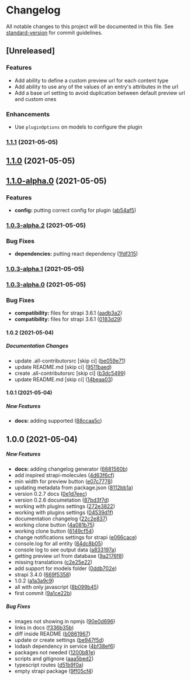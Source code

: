 # Changelog

All notable changes to this project will be documented in this file. See [standard-version](https://github.com/conventional-changelog/standard-version) for commit guidelines.

## [Unreleased]

### Features
- Add ability to define a custom preview url for each content type
- Add ability to use any of the values of an entry's attributes in the url
- Add a base url setting to avoid duplication between default preview url and custom ones

### Enhancements
- Use `pluginOptions` on models to configure the plugin

### [1.1.1](https://github.com/danestves/strapi-plugin-preview-content/compare/v1.1.0...v1.1.1) (2021-05-05)

## [1.1.0](https://github.com/danestves/strapi-plugin-preview-content/compare/v1.1.0-alpha.0...v1.1.0) (2021-05-05)

## [1.1.0-alpha.0](https://github.com/danestves/strapi-plugin-preview-content/compare/v1.0.3-alpha.2...v1.1.0-alpha.0) (2021-05-05)

### Features

- **config:** putting correct config for plugin ([ab54af5](https://github.com/danestves/strapi-plugin-preview-content/commitsab54af587f13340c64d8befcb1c0a0584365af1b))

### [1.0.3-alpha.2](https://github.com/danestves/strapi-plugin-preview-content/compare/v1.0.3-alpha.1...v1.0.3-alpha.2) (2021-05-05)

### Bug Fixes

- **dependencies:** putting react dependency ([1fdf315](https://github.com/danestves/strapi-plugin-preview-content/commits1fdf31566ca87c5fb0555bb0782907fbfb819647))

### [1.0.3-alpha.1](https://github.com/danestves/strapi-plugin-preview-content/compare/v1.0.3-alpha.0...v1.0.3-alpha.1) (2021-05-05)

### [1.0.3-alpha.0](https://github.com/danestves/strapi-plugin-preview-content/compare/v1.0.2...v1.0.3-alpha.0) (2021-05-05)

### Bug Fixes

- **compatibility:** files for strapi 3.6.1 ([aadb3a2](https://github.com/danestves/strapi-plugin-preview-content/commitsaadb3a2004c01a07bf5c74d6a0bb6c1a8bb24be5))
- **compatibility:** files for strapi 3.6.1 ([0183d29](https://github.com/danestves/strapi-plugin-preview-content/commits0183d298f7051f1cca96a512a19df6f5e8a747eb))

#### 1.0.2 (2021-05-04)

##### Documentation Changes

- update .all-contributorsrc [skip ci] ([be059e71](https://github.com/danestves/strapi-plugin-preview-content/commit/be059e71d2c131c17d775f3ee7cde3cbc9eaf8c5))
- update README.md [skip ci] ([9511baed](https://github.com/danestves/strapi-plugin-preview-content/commit/9511baed6ec5ac269a1a02ecdc39608fcf3a69c7))
- create .all-contributorsrc [skip ci] ([b3dc5499](https://github.com/danestves/strapi-plugin-preview-content/commit/b3dc54998e2dffb61245fcdaf8aee2f67bcf8bda))
- update README.md [skip ci] ([14beaa03](https://github.com/danestves/strapi-plugin-preview-content/commit/14beaa034ff848c1d7f74acd3da69d1fb804603e))

#### 1.0.1 (2021-05-04)

##### New Features

- **docs:** adding supported ([88ccaa5c](https://github.com/danestves/strapi-plugin-preview-content/commit/88ccaa5c35d4635d739445b765e6569ffefe812c))

## 1.0.0 (2021-05-04)

##### New Features

- **docs:** adding changelog generator ([6681560b](https://github.com/danestves/strapi-plugin-preview-content/commit/6681560ba582f211f055581c37662c13492f0f24))
- add inspired strapi-molecules ([4d63f6cf](https://github.com/danestves/strapi-plugin-preview-content/commit/4d63f6cff197edd69a7864869db97bf5db595786))
- min width for preview button ([e07c7778](https://github.com/danestves/strapi-plugin-preview-content/commit/e07c77781fbbf348a0663e86f81d87b042262841))
- updating metadata from package.json ([8112bb1a](https://github.com/danestves/strapi-plugin-preview-content/commit/8112bb1ae2cf1dc69f5ef5c059732f931298718e))
- version 0.2.7 docs ([0e1d7eec](https://github.com/danestves/strapi-plugin-preview-content/commit/0e1d7eecb0becc76ace6cd04256e1b73fdd57ec7))
- version 0.2.6 documetation ([87bd3f7d](https://github.com/danestves/strapi-plugin-preview-content/commit/87bd3f7da5982c50745977a5e9d85ded479f4bb0))
- working with plugins settings ([272e3822](https://github.com/danestves/strapi-plugin-preview-content/commit/272e3822f100d294afc8c71845e33666b64438d5))
- working with plugins settings ([04539d1f](https://github.com/danestves/strapi-plugin-preview-content/commit/04539d1fda9b13e8840be102927c9acd17e1016f))
- documentation changelog ([22c2e837](https://github.com/danestves/strapi-plugin-preview-content/commit/22c2e837cceaa2bba578e22b5d54890efef13193))
- working clone button ([4a081b75](https://github.com/danestves/strapi-plugin-preview-content/commit/4a081b755efbdb70d167fcf0e7292003c62c61c0))
- working clone button ([6149cf54](https://github.com/danestves/strapi-plugin-preview-content/commit/6149cf54f43300b268a079f2518aff003c5ca8a5))
- change notifications settings for strapi ([e066cace](https://github.com/danestves/strapi-plugin-preview-content/commit/e066cace928975850d97178676ee1fb9d29f7088))
- console.log for all entity ([84dc8b05](https://github.com/danestves/strapi-plugin-preview-content/commit/84dc8b05d2c42bf79e49b70573ca71263ae0fdeb))
- console log to see output data ([a833197a](https://github.com/danestves/strapi-plugin-preview-content/commit/a833197ae4bc31fa11dfd0e5dc838dc031a54f4a))
- getting preview url from database ([9a2176f8](https://github.com/danestves/strapi-plugin-preview-content/commit/9a2176f8ec01384578d42818aff8f121834ad1f3))
- missing translations ([c2e25e22](https://github.com/danestves/strapi-plugin-preview-content/commit/c2e25e22c6692a17cc6fd2a595313e29286005ff))
- add support for models folder ([0ddb702e](https://github.com/danestves/strapi-plugin-preview-content/commit/0ddb702ef399a226f31e98e129c9bb760f49ef8b))
- strapi 3.4.0 ([669f5358](https://github.com/danestves/strapi-plugin-preview-content/commit/669f5358fc0fa78e3a3494d98481c89d4de92dd6))
- 1.0.2 ([a1a3a9c9](https://github.com/danestves/strapi-plugin-preview-content/commit/a1a3a9c9f6deddbd934c2f192832c884e0317c31))
- all with only javascript ([8b099b45](https://github.com/danestves/strapi-plugin-preview-content/commit/8b099b45a2754437a6f9bcd1c0ccb7ec45afafb1))
- first commit ([9a1ce22b](https://github.com/danestves/strapi-plugin-preview-content/commit/9a1ce22ba26a8ae2526cf2c64b8fb1f8f6e2cc2d))

##### Bug Fixes

- images not showing in npmjs ([90e0d696](https://github.com/danestves/strapi-plugin-preview-content/commit/90e0d69685cc202baa0b890f2b45df1aef2a38ca))
- links in docs ([f336b35b](https://github.com/danestves/strapi-plugin-preview-content/commit/f336b35b9005cd42c290631d09c595711983fd16))
- diff inside README ([b0861967](https://github.com/danestves/strapi-plugin-preview-content/commit/b08619678d0fc3ce9247fc3b1573875e0aac7f31))
- update or create settings ([be947f5d](https://github.com/danestves/strapi-plugin-preview-content/commit/be947f5d2cdebe4ba1fd36e42b61c0179a59372d))
- lodash dependency in service ([4bf38ef6](https://github.com/danestves/strapi-plugin-preview-content/commit/4bf38ef68a6fbcd23dce51175012ab8b935ea3ec))
- packages not needed ([1200b81e](https://github.com/danestves/strapi-plugin-preview-content/commit/1200b81ec46ca5563326dcb508ad39ca00fe6af4))
- scripts and gitignore ([aaa5bed2](https://github.com/danestves/strapi-plugin-preview-content/commit/aaa5bed212c73c9f6d1998771e8918a93157a222))
- typescript routes ([d51b9f0a](https://github.com/danestves/strapi-plugin-preview-content/commit/d51b9f0a1fd34bb122e9630a5270f2b06f68d451))
- empty strapi package ([9ff05cf4](https://github.com/danestves/strapi-plugin-preview-content/commit/9ff05cf454b2ba4a28aacc537210e00c2b52bb5d))
